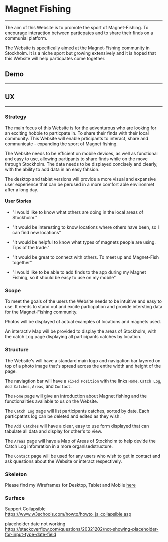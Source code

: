 # Magnet Fishing

---

The aim of this Website is to promote the sport of Magnet-Fishing.
To encourage interaction between particpates and to share their
finds on a communial platform.

The Website is specifically aimed at the Magnet-Fishing community in
Stockholm. It is a niche sport but growing extensively and
it is hoped that this Website will help particpates come together.

## Demo

---

## UX

---

### Strategy

The main focus of this Website is for the adventurous who are
looking for an exciting hobbie to particpate in. To share
their finds with their local community. This Website
will enable prticipants to interact, share and communicate - 
expanding the sport of Magnet fishing.

The Website needs to be efficient on mobile devices, as well
as functional and easy to use, allowing partipants to share
finds while on the move through Stockholm. The data needs to
be displayed concisely and clearly, with the ability to add data
in an easy fahsion. 

The desktop and tablet versions will provide a more visual
and expansive user experience that can be perused in a 
more comfort able enviironmet after a long day.

#### User Stories

- "I would like to know what others are doing in the local areas of Stockholm."

- "It would be interesting to know locations where others have been, so I can find new locations"

- "It would be helpful to know what types of magnets people are using. Tips of the trade."

- "It would be great to connect with others. To meet up and Magnet-Fish together"

- "I would like to be able to add finds to the app during my Magnet Fishing, so it should be
    easy to use on my mobile"

### Scope

To meet the goals of the users the Website needs to be
intuitive and easy to use. It needs to stand out and excite
particpation and provide intersting data for the Magnet-Fishing
community.

Photos will be displayed of actual examples of locations and
magnets used. 

An interactiv Map will be provided to display the areas of 
Stockholm, with the catch Log page displaying all participants 
catches by location. 

### Structure

The Website's will have a standard main logo and navigation bar
layered on top of a photo image that's spread across the entire width
and height of the page. 

The naviagtion bar will have a
`Fixed Position` with the links `Home`, `Catch Log`, 
`Add Catches`, `Areas`, and `Contact`. 

The `Home` page will give an introduction about Magnet fishing
and the functionalities available to us on the Website.

The `Catch Log` page will list participants catches, sorted by date.
Each particpatnts log can be deleted and edited as they wish.

The `Add Catches` will have a clear, easy to use form displayed 
that can tabulate all data and display for other's to view.

The `Areas` page will have a Map of Areas of Stockholm to help
devide the Catch Log infomration in a more organisedstructure.

The `Contact` page will be used for any users who wish to get in 
contact and ask questions about the Website or interact respectively.

### Skeleton

Please find my Wireframes for Desktop, Tablet and Mobile
[here](https://github.com/Bealby/Milestone-Project-3/blob/master/documentation/wireframes/magnet-fishing-wireframes.pdf)

### Surface

Support Collapsible 
https://www.w3schools.com/howto/howto_js_collapsible.asp


placeholder date not working
https://stackoverflow.com/questions/20321202/not-showing-placeholder-for-input-type-date-field